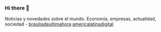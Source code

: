 ### Hi there 👋

<!--
**brasiliadeultimahora/brasiliadeultimahora** is a ✨ _special_ ✨ repository because its `README.md` (this file) appears on your GitHub profile.

Here are some ideas to get you started:

- 🔭 I’m currently working on ...
- 🌱 I’m currently learning ...
- 👯 I’m looking to collaborate on ...
- 🤔 I’m looking for help with ...
- 💬 Ask me about ...
- 📫 How to reach me: ...
- 😄 Pronouns: ...
- ⚡ Fun fact: ...
-->
Noticias y novedades sobre el mundo. Economía, empresas, actualidad, sociedad - <a href="http://brasiliadeultimahora.com">brasiliadeultimahora</a> <a href="http://americalatinadigital.cl">americalatinadigital</a>
